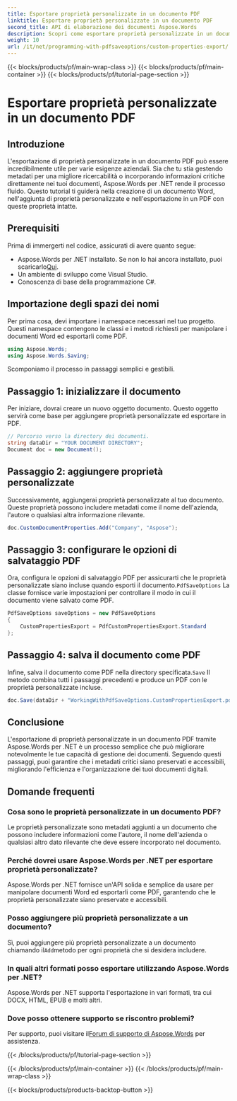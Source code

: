 ```yaml
---
title: Esportare proprietà personalizzate in un documento PDF
linktitle: Esportare proprietà personalizzate in un documento PDF
second_title: API di elaborazione dei documenti Aspose.Words
description: Scopri come esportare proprietà personalizzate in un documento PDF utilizzando Aspose.Words per .NET con la nostra guida dettagliata e passo dopo passo.
weight: 10
url: /it/net/programming-with-pdfsaveoptions/custom-properties-export/
---
```


{{< blocks/products/pf/main-wrap-class >}}
{{< blocks/products/pf/main-container >}}
{{< blocks/products/pf/tutorial-page-section >}}

# Esportare proprietà personalizzate in un documento PDF

## Introduzione

L'esportazione di proprietà personalizzate in un documento PDF può essere incredibilmente utile per varie esigenze aziendali. Sia che tu stia gestendo metadati per una migliore ricercabilità o incorporando informazioni critiche direttamente nei tuoi documenti, Aspose.Words per .NET rende il processo fluido. Questo tutorial ti guiderà nella creazione di un documento Word, nell'aggiunta di proprietà personalizzate e nell'esportazione in un PDF con queste proprietà intatte.

## Prerequisiti

Prima di immergerti nel codice, assicurati di avere quanto segue:

-  Aspose.Words per .NET installato. Se non lo hai ancora installato, puoi scaricarlo[Qui](https://releases.aspose.com/words/net/).
- Un ambiente di sviluppo come Visual Studio.
- Conoscenza di base della programmazione C#.

## Importazione degli spazi dei nomi

Per prima cosa, devi importare i namespace necessari nel tuo progetto. Questi namespace contengono le classi e i metodi richiesti per manipolare i documenti Word ed esportarli come PDF.

```csharp
using Aspose.Words;
using Aspose.Words.Saving;
```

Scomponiamo il processo in passaggi semplici e gestibili.

## Passaggio 1: inizializzare il documento

Per iniziare, dovrai creare un nuovo oggetto documento. Questo oggetto servirà come base per aggiungere proprietà personalizzate ed esportare in PDF.

```csharp
// Percorso verso la directory dei documenti.
string dataDir = "YOUR DOCUMENT DIRECTORY";
Document doc = new Document();
```

## Passaggio 2: aggiungere proprietà personalizzate

Successivamente, aggiungerai proprietà personalizzate al tuo documento. Queste proprietà possono includere metadati come il nome dell'azienda, l'autore o qualsiasi altra informazione rilevante.

```csharp
doc.CustomDocumentProperties.Add("Company", "Aspose");
```

## Passaggio 3: configurare le opzioni di salvataggio PDF

 Ora, configura le opzioni di salvataggio PDF per assicurarti che le proprietà personalizzate siano incluse quando esporti il documento.`PdfSaveOptions` La classe fornisce varie impostazioni per controllare il modo in cui il documento viene salvato come PDF.

```csharp
PdfSaveOptions saveOptions = new PdfSaveOptions
{
    CustomPropertiesExport = PdfCustomPropertiesExport.Standard
};
```

## Passaggio 4: salva il documento come PDF

 Infine, salva il documento come PDF nella directory specificata.`Save` Il metodo combina tutti i passaggi precedenti e produce un PDF con le proprietà personalizzate incluse.

```csharp
doc.Save(dataDir + "WorkingWithPdfSaveOptions.CustomPropertiesExport.pdf", saveOptions);
```

## Conclusione

L'esportazione di proprietà personalizzate in un documento PDF tramite Aspose.Words per .NET è un processo semplice che può migliorare notevolmente le tue capacità di gestione dei documenti. Seguendo questi passaggi, puoi garantire che i metadati critici siano preservati e accessibili, migliorando l'efficienza e l'organizzazione dei tuoi documenti digitali.

## Domande frequenti

### Cosa sono le proprietà personalizzate in un documento PDF?
Le proprietà personalizzate sono metadati aggiunti a un documento che possono includere informazioni come l'autore, il nome dell'azienda o qualsiasi altro dato rilevante che deve essere incorporato nel documento.

### Perché dovrei usare Aspose.Words per .NET per esportare proprietà personalizzate?
Aspose.Words per .NET fornisce un'API solida e semplice da usare per manipolare documenti Word ed esportarli come PDF, garantendo che le proprietà personalizzate siano preservate e accessibili.

### Posso aggiungere più proprietà personalizzate a un documento?
 Sì, puoi aggiungere più proprietà personalizzate a un documento chiamando il`Add`metodo per ogni proprietà che si desidera includere.

### In quali altri formati posso esportare utilizzando Aspose.Words per .NET?
Aspose.Words per .NET supporta l'esportazione in vari formati, tra cui DOCX, HTML, EPUB e molti altri.

### Dove posso ottenere supporto se riscontro problemi?
 Per supporto, puoi visitare il[Forum di supporto di Aspose.Words](https://forum.aspose.com/c/words/8) per assistenza.

{{< /blocks/products/pf/tutorial-page-section >}}

{{< /blocks/products/pf/main-container >}}
{{< /blocks/products/pf/main-wrap-class >}}

{{< blocks/products/products-backtop-button >}}

